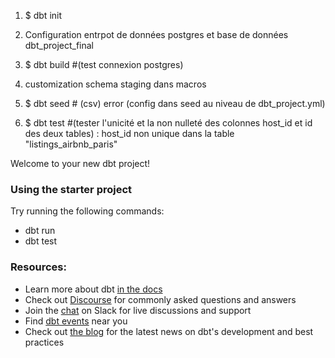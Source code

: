 1. $ dbt init 

2. Configuration entrpot de données postgres et base de données dbt_project_final
3. $ dbt build #(test connexion postgres)
4. customization schema staging dans macros
5. $ dbt seed # (csv) error (config dans seed au niveau de dbt_project.yml)
6. $ dbt test #(tester l'unicité et la non nulleté des colonnes host_id et id des deux tables) : host_id non unique dans la table "listings_airbnb_paris"



























Welcome to your new dbt project!

### Using the starter project

Try running the following commands:
- dbt run
- dbt test


### Resources:
- Learn more about dbt [in the docs](https://docs.getdbt.com/docs/introduction)
- Check out [Discourse](https://discourse.getdbt.com/) for commonly asked questions and answers
- Join the [chat](https://community.getdbt.com/) on Slack for live discussions and support
- Find [dbt events](https://events.getdbt.com) near you
- Check out [the blog](https://blog.getdbt.com/) for the latest news on dbt's development and best practices
